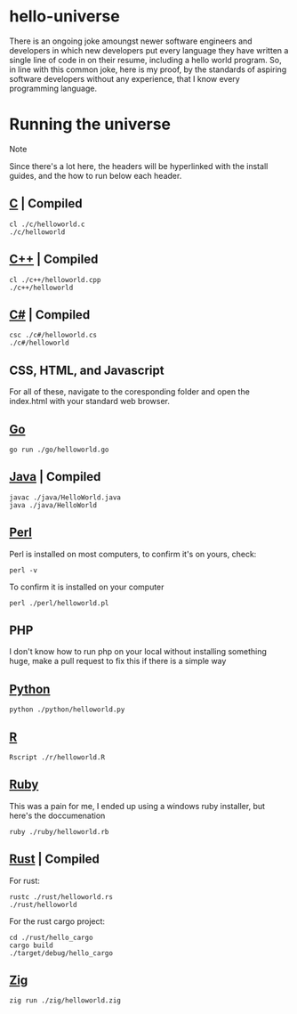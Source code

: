 # hello-universe
There is an ongoing joke amoungst newer software engineers and developers in which new developers put every language they have written a single line of code in on their resume, including a hello world program.
So, in line with this common joke, here is my proof, by the standards of aspiring software developers without any experience, that I know every programming language.

# Running the universe
> [!NOTE]
> Since there's a lot here, the headers will be hyperlinked with the install guides, and the how to run below each header.

## [C](https://learn.microsoft.com/en-us/cpp/build/walkthrough-compile-a-c-program-on-the-command-line?view=msvc-170) | Compiled

```
cl ./c/helloworld.c
./c/helloworld
```

## [C++](https://learn.microsoft.com/en-us/cpp/build/walkthrough-compile-a-c-program-on-the-command-line?view=msvc-170) | Compiled

```
cl ./c++/helloworld.cpp
./c++/helloworld
```

## [C#](https://www.geeksforgeeks.org/how-to-execute-c-sharp-program-on-cmd-command-line/) | Compiled

```
csc ./c#/helloworld.cs
./c#/helloworld
```

## CSS, HTML, and Javascript
For all of these, navigate to the coresponding folder and open the index.html with your standard web browser.

## [Go](https://go.dev/doc/install)

```
go run ./go/helloworld.go
```

## [Java](https://docs.oracle.com/en/java/javase/21/install/installation-jdk-microsoft-windows-platforms.html#GUID-A740535E-9F97-448C-A141-B95BF1688E6F) | Compiled

```
javac ./java/HelloWorld.java
java ./java/HelloWorld
```

## [Perl](https://www.perl.org/get.html)
Perl is installed on most computers, to confirm it's on yours, check:

```
perl -v
```

To confirm it is installed on your computer

```
perl ./perl/helloworld.pl
```

## PHP
I don't know how to run php on your local without installing something huge, make a pull request to fix this if there is a simple way

## [Python](https://wiki.python.org/moin/BeginnersGuide/Download)

```
python ./python/helloworld.py
```

## [R](https://www.dataquest.io/blog/installing-r-on-your-computer/)

```
Rscript ./r/helloworld.R
```

## [Ruby](https://www.ruby-lang.org/en/documentation/installation/)
This was a pain for me, I ended up using a windows ruby installer, but here's the doccumenation

```
ruby ./ruby/helloworld.rb
```

## [Rust](https://doc.rust-lang.org/book/ch01-01-installation.html) | Compiled

For rust:
```
rustc ./rust/helloworld.rs
./rust/helloworld
```

For the rust cargo project:
```
cd ./rust/hello_cargo
cargo build
./target/debug/hello_cargo
```

## [Zig](https://ziglang.org/learn/getting-started/)
```
zig run ./zig/helloworld.zig
```
